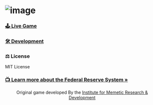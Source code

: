 # ![image](https://user-images.githubusercontent.com/156824/131147046-25e04d99-af7b-4847-857b-1e4389fc47fd.png)


### [🕹 Live Game](https://thefed.app)

### [🛠 Development](docs/Development.md)

### ⚖️ License

MIT License

### [📺 Learn more about the Federal Reserve System »](https://youtu.be/mQUhJTxK5mA?t=138)

<p align="center">
    Original game developed By the <a href="https://memetic.institute" target="_blank">Institute for Memetic Research & Development</a>
</p>
